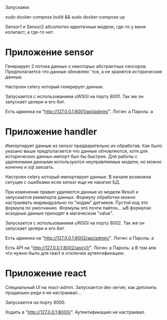 Запускаем:

sudo docker-compose build && sudo docker-compose up

Sensor1 и Sensor2 абсолютно идентичные модели, где-то у меня копипаст, а где-то нет.

# Приложение sensor

Генерирует 2 потока данных с некоторых абстрактных сенсоров.
Предполагается что данные обновляю``тся, а не хранятся исторические данные.

Настроен celery который генерирует данные.

Запускается с использованием uWSGI на порту 8001.
Так же он запускает целери и его бит.

Есть админка на "http://127.0.0.1:8001/api/admin/".
Логин: a
Пароль: a

# Приложение handler

Импортирует данные из sensor предварительно их обработав.
Как было указано выше предполагается что данные обновляются, хотя для исторических данных импорт был бы быстрее.
Для работы с удаленными данными используются неуправляемые модели, но можно конечно и sql заюзать.

Настроен celery который импортирует данные.
В начале возможна ситуция с ошибками если sensor еще не накатил БД.

При изменении правил удаляются данные из модели Result и запускается реимпорта данных.
Формулу обработки можно настраивать индивидуально по "кодам" датчиков.
Пустой код это формула по умолчанию.
Формулы это почти пайтон... ыВ формулах исходные данные приходят в магическом "value".

Запускается с использованием uWSGI на порту 8002.
Так же он запускает целери и его бит.

Есть админка на "http://127.0.0.1:8002/api/admin/".
Логин: a
Пароль: a

Есть API на "http://127.0.0.1:8002/api/v1/".
Логин: a
Пароль: a
В том апи что нужно было для react я отключил аутентификацию.


# Приложение react

Специальный UI на react-admin.
Запускается dev server, как диплоить продакшен реди я не настраивал...

Запускается на порту 8000.

Ходить в "http://127.0.0.1:8000/".
Аутентификацию не настраивал.

